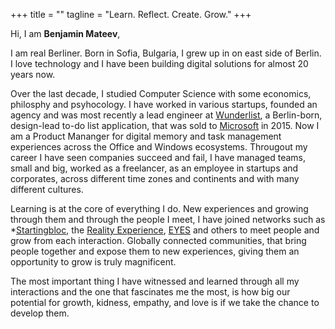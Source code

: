 +++
title = ""
tagline = "Learn. Reflect. Create. Grow."
+++

Hi, I am **Benjamin Mateev**, 

I am real Berliner. Born in Sofia, Bulgaria, I grew up in on east side of Berlin. I love technology and I have been building digital solutions for almost 20 years now.

Over the last decade, I studied Computer Science with some economics, philosphy and psyhocology. I have worked in various startups, founded an agency and was most recently a lead engineer at [Wunderlist](http://www.wunderlist.coms), a Berlin-born, design-lead to-do list application, that was sold to [Microsoft](http://www.microsoft.com) in 2015. Now I am a Product Mananger for digital memory and task management experiences across the Office and Windows ecosystems. Througout my career I have seen companies succeed and fail, I have managed teams, small and big, worked as a freelancer, as an employee in startups and corporates, across different time zones and continents and with many different cultures.

Learning is at the core of everything I do. New experiences and growing through them and through the people I meet, I have joined networks such as *[Startingbloc](http://startingbloc.org/), the [Reality Experience](https://www.schusterman.org/jewish-community-and-israel/signature-initiatives/reality-experience), [EYES](http://eyesinternational.org/) and others to meet people and grow from each interaction. Globally connected communities, that bring people together and expose them to new experiences, giving them an opportunity to grow is truly magnificent. 

The most important thing I have witnessed and learned through all my interactions and the one that fascinates me the most, is how big our potential for growth, kidness, empathy, and love is if we take the chance to develop them.    

